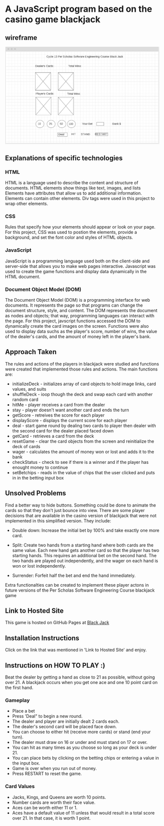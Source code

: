 #  A JavaScript program based on the casino game blackjack
## wireframe
![alt text](https://github.com/jsnmui/blackjackthegame/blob/main/wireframe.jpg  "wire frame")
 

## Explanations of specific technologies 
### HTML 
HTML is a language used to describe the content and structure of documents. HTML elements show things like text, images, and lists
Elements have attributes that allow us to add additional information.  Elements can contain other elements.  Div tags were used in this project to wrap other elements.

### CSS
Rules that specify how your elements should appear or look on your page.
For this project, CSS was used to postion the elements, provide a background, and set the font color and styles of HTML objects.
 
### JavaScript 
JavaScript is a programming language used both on the client-side and server-side that allows you to make web pages interactive.
Javascript was used to create the game functions and display data dynamically in the HTML document.

### Document Object Model (DOM)
The Document Object Model (DOM) is a programming interface for web documents. It represents the page so that programs can change the document structure, style, and content. The DOM represents the document as nodes and objects; that way, programming languages can interact with the page.
For this project, javscript functions accessed the DOM to dynamically create the card images on the screen.
Functions were also used to display data suchs as the player's score, number of wins, the value of the dealer's cards, and the amount of money left in the player's bank.

## Approach Taken
The rules and actions of the players in blackjack were studied and functions were created that implemented those rules and actions.
The main functions are:
*   initializeDeck  - initializes array of card objects to hold image links, card values, and suits
*   shuffleDeck     - ioop though the deck and swap each card with another random card
*   hitMe           - player receives a card from the dealer
*   stay            - player doesn't want another card and ends the turn
*   getScore        - retreives the score for each player
*   displayScore    - displays the current score for each player
*   deal            - start game round by dealing two cards to player then dealer with the second card for the dealer placed faced down
*   getCard         - retrieves a card from the deck
*   resetGame       - clear the card objects from the screen and reinitialize the deck of cards
*   wager           - calculates the amount of money won or lost and adds it to the bank
*   checkStatus     - check to see if there is a winner and if the player has enought money to continue
*   setBetchips     - reads in the value of chips that the user clicked and puts in in the betting input box

## Unsolved Problems
Find a better way to hide buttons.
Something could be done to animate the cards so that they don't just bounce into view.
There are some player decisions that are available in the casino version of blackjack that were not implemented in this simplified version.
They include:
*  Double down: Increase the initial bet by 100% and take exactly one more card. 

* Split: Create two hands from a starting hand where both cards are the same value. Each new hand gets another card so that the player has two starting hands. This requires an additional bet on the second hand. The two hands are played out independently, and the wager on each hand is won or lost independently. 

* Surrender: Forfeit half the bet and end the hand immediately. 

Extra functionalties can be created to implement these player actons in future versions of the Per Scholas Software Engineering Course blackjack game 

## Link to Hosted Site
 This game is hosted on GitHub Pages at [Black Jack](https://jsnmui.github.io/blackjackthegame/ "Black Jack Game")

## Installation Instructions
Click on the link that was mentioned in 'Link to Hosted Site' and enjoy.

## Instructions on HOW TO PLAY :)

 Beat the dealer by getting a hand as close to 21 as possible, without going over 21. A blackjack occurs when you get one ace and one 10 point card on the first hand.

### Gameplay
* Place a bet
* Press 'Deal" to begin a new round.
* The dealer and player are initially dealt 2 cards each.
* The dealer's second card will be placed face down.
* You can choose to either hit (receive more cards) or stand (end your turn).
* The dealer must draw on 16 or under and must stand on 17 or over.
* You can hit as many times as you choose so long as your deck is under 21.
* You can place bets by clicking on the betting chips or entering a value in the input box.
* Game is over when you run out of money.
* Press RESTART to reset the game.
### Card Values

* Jacks, Kings, and Queens are worth 10 points.
* Number cards are worth their face value.
* Aces can be worth either 11 or 1.
* Aces have a default value of 11 unless that would result in a total score over 21. In that case, it is worth 1 point.

